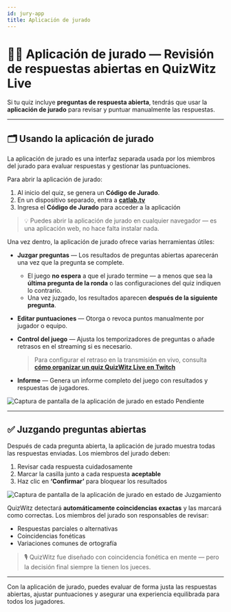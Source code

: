 ```yaml
---
id: jury-app
title: Aplicación de jurado
---
```


# 🧑‍⚖️ Aplicación de jurado — Revisión de respuestas abiertas en QuizWitz Live

Si tu quiz incluye **preguntas de respuesta abierta**, tendrás que usar la **aplicación de jurado** para revisar y puntuar manualmente las respuestas.

---

## 🗂️ Usando la aplicación de jurado

La aplicación de jurado es una interfaz separada usada por los miembros del jurado para evaluar respuestas y gestionar las puntuaciones.

Para abrir la aplicación de jurado:

1. Al inicio del quiz, se genera un **Código de Jurado**.
2. En un dispositivo separado, entra a [**catlab.tv**](https://catlab.tv)
3. Ingresa el **Código de Jurado** para acceder a la aplicación

> 💡 Puedes abrir la aplicación de jurado en cualquier navegador — es una aplicación web, no hace falta instalar nada.

Una vez dentro, la aplicación de jurado ofrece varias herramientas útiles:

- **Juzgar preguntas** — Los resultados de preguntas abiertas aparecerán una vez que la pregunta se complete.
  - El juego **no espera** a que el jurado termine — a menos que sea la **última pregunta de la ronda** o las configuraciones del quiz indiquen lo contrario.
  - Una vez juzgado, los resultados aparecen **después de la siguiente pregunta**.

- **Editar puntuaciones** — Otorga o revoca puntos manualmente por jugador o equipo.

- **Control del juego** — Ajusta los temporizadores de preguntas o añade retrasos en el streaming si es necesario.
  > Para configurar el retraso en la transmisión en vivo, consulta [**cómo organizar un quiz QuizWitz Live en Twitch**](../tutorials/040-livestreaming.md)

- **Informe** — Genera un informe completo del juego con resultados y respuestas de jugadores.

![Captura de pantalla de la aplicación de jurado en estado Pendiente](/images/jury-app-waiting.png)

---

## ✅ Juzgando preguntas abiertas

Después de cada pregunta abierta, la aplicación de jurado muestra todas las respuestas enviadas. Los miembros del jurado deben:

1. Revisar cada respuesta cuidadosamente
2. Marcar la casilla junto a cada respuesta **aceptable**
3. Haz clic en **‘Confirmar’** para bloquear los resultados

![Captura de pantalla de la aplicación de jurado en estado de Juzgamiento](/images/jury-app-judging.png)

QuizWitz detectará **automáticamente coincidencias exactas** y las marcará como correctas. Los miembros del jurado son responsables de revisar:

- Respuestas parciales o alternativas
- Coincidencias fonéticas
- Variaciones comunes de ortografía

> 🎙️ QuizWitz fue diseñado con coincidencia fonética en mente — pero la decisión final siempre la tienen los jueces.

---

Con la aplicación de jurado, puedes evaluar de forma justa las respuestas abiertas, ajustar puntuaciones y asegurar una experiencia equilibrada para todos los jugadores.
